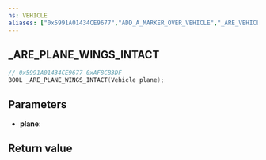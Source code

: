 ```yaml
---
ns: VEHICLE
aliases: ["0x5991A01434CE9677","ADD_A_MARKER_OVER_VEHICLE","_ARE_VEHICLE_WINGS_INTACT"]
---
```

## _ARE_PLANE_WINGS_INTACT

```c
// 0x5991A01434CE9677 0xAF8CB3DF
BOOL _ARE_PLANE_WINGS_INTACT(Vehicle plane);
```

## Parameters
* **plane**: 

## Return value
